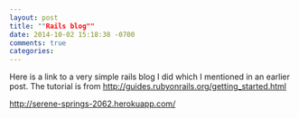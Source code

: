 ```yaml
---
layout: post
title: ""Rails blog""
date: 2014-10-02 15:18:38 -0700
comments: true
categories: 
---
```

Here is a link to a very simple rails blog I did which I mentioned in an earlier post. The tutorial is from http://guides.rubyonrails.org/getting_started.html

http://serene-springs-2062.herokuapp.com/

